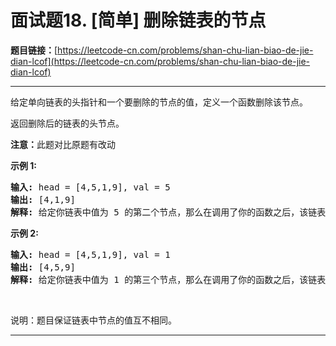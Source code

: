 # 面试题18. [简单] 删除链表的节点

**题目链接：**[https://leetcode-cn.com/problems/shan-chu-lian-biao-de-jie-dian-lcof](https://leetcode-cn.com/problems/shan-chu-lian-biao-de-jie-dian-lcof)

---

<div class="content__1Y2H">
 <div class="notranslate">
  <p>给定单向链表的头指针和一个要删除的节点的值，定义一个函数删除该节点。</p> 
  <p>返回删除后的链表的头节点。</p> 
  <p><strong>注意：</strong>此题对比原题有改动</p> 
  <p><strong>示例 1:</strong></p> 
  <pre class="language-text"><strong>输入:</strong> head = [4,5,1,9], val = 5
<strong>输出:</strong> [4,1,9]
<strong>解释: </strong>给定你链表中值为&nbsp;5&nbsp;的第二个节点，那么在调用了你的函数之后，该链表应变为 4 -&gt; 1 -&gt; 9.
</pre> 
  <p><strong>示例 2:</strong></p> 
  <pre class="language-text"><strong>输入:</strong> head = [4,5,1,9], val = 1
<strong>输出:</strong> [4,5,9]
<strong>解释: </strong>给定你链表中值为&nbsp;1&nbsp;的第三个节点，那么在调用了你的函数之后，该链表应变为 4 -&gt; 5 -&gt; 9.
</pre> 
  <p>&nbsp;</p> 
  <p>说明：题目保证链表中节点的值互不相同。</p> 
 </div>
</div>

---

```

```